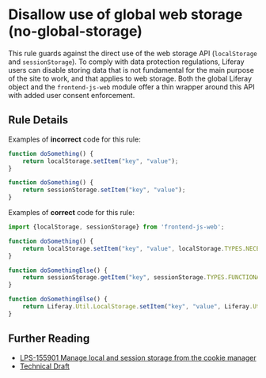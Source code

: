 # Disallow use of global web storage (no-global-storage)

This rule guards against the direct use of the web storage API (`localStorage` and `sessionStorage`). To comply with data protection regulations, Liferay users can disable storing data that is not fundamental for the main purpose of the site to work, and that applies to web storage. Both the global Liferay object and the `frontend-js-web` module offer a thin wrapper around this API with added user consent enforcement.

## Rule Details

Examples of **incorrect** code for this rule:

```js
function doSomething() {
	return localStorage.setItem("key", "value");
}

function doSomething() {
	return sessionStorage.setItem("key", "value");
}
```

Examples of **correct** code for this rule:

```js
import {localStorage, sessionStorage} from 'frontend-js-web';

function doSomething() {
	return localStorage.setItem("key", "value", localStorage.TYPES.NECESSARY);
}

function doSomethingElse() {
	return sessionStorage.getItem("key", sessionStorage.TYPES.FUNCTIONAL)
}

function doSomethingElse() {
	return Liferay.Util.LocalStorage.setItem("key", "value", Liferay.Util.LocalStorage.TYPES.NECESSARY);
}
```

## Further Reading

-   [LPS-155901 Manage local and session storage from the cookie manager](https://issues.liferay.com/browse/LPS-155901)
-   [Technical Draft](https://liferay.atlassian.net/l/cp/sWhsAp11)

